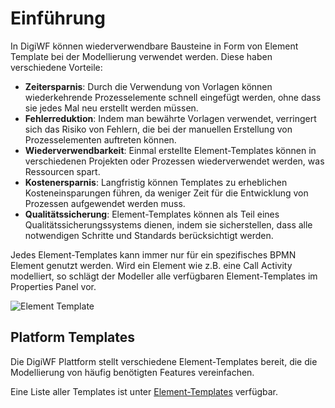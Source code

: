 # Einführung

In DigiWF können wiederverwendbare Bausteine in Form von Element Template bei der Modellierung verwendet werden.
Diese haben verschiedene Vorteile:

- **Zeitersparnis**: Durch die Verwendung von Vorlagen können wiederkehrende Prozesselemente schnell eingefügt werden, ohne dass sie jedes Mal neu erstellt werden müssen.
- **Fehlerreduktion**: Indem man bewährte Vorlagen verwendet, verringert sich das Risiko von Fehlern, die bei der manuellen Erstellung von Prozesselementen auftreten können.
- **Wiederverwendbarkeit**: Einmal erstellte Element-Templates können in verschiedenen Projekten oder Prozessen wiederverwendet werden, was Ressourcen spart.
- **Kostenersparnis**: Langfristig können Templates zu erheblichen Kosteneinsparungen führen, da weniger Zeit für die Entwicklung von Prozessen aufgewendet werden muss.
- **Qualitätssicherung**: Element-Templates können als Teil eines Qualitätssicherungssystems dienen, indem sie sicherstellen, dass alle notwendigen Schritte und Standards berücksichtigt werden.

Jedes Element-Templates kann immer nur für ein spezifisches BPMN Element genutzt werden.
Wird ein Element wie z.B. eine Call Activity modelliert, so schlägt der Modeller alle verfügbaren Element-Templates im Properties Panel vor.

![Element Template](~@source/modeling/bausteine/element-template.png)

## Platform Templates

Die DigiWF Plattform stellt verschiedene Element-Templates bereit, die die Modellierung von häufig benötigten Features vereinfachen.

Eine Liste aller Templates ist unter [Element-Templates](http://localhost:8099/modeling/templates/element-templates/) verfügbar.
